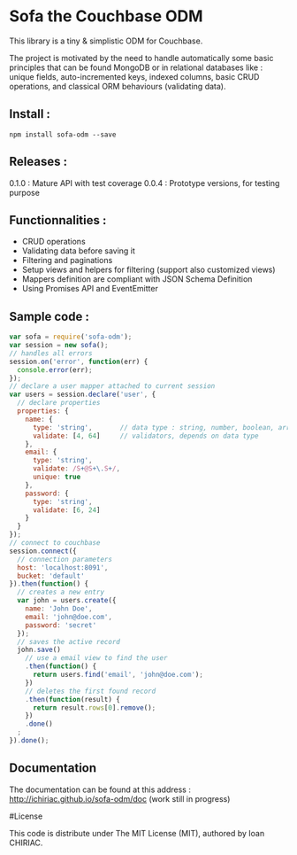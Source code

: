 # Sofa the Couchbase ODM

This library is a tiny & simplistic ODM for Couchbase. 

The project is motivated by the need to handle automatically some basic principles 
that can be found MongoDB or in relational databases like : unique fields, auto-incremented keys, 
indexed columns, basic CRUD operations, and classical ORM behaviours (validating data).

## Install :

```
npm install sofa-odm --save
```

## Releases :

0.1.0 : Mature API with test coverage
0.0.4 : Prototype versions, for testing purpose

## Functionnalities :

* CRUD operations
* Validating data before saving it
* Filtering and paginations
* Setup views and helpers for filtering (support also customized views)
* Mappers definition are compliant with JSON Schema Definition
* Using Promises API and EventEmitter

## Sample code :

```js
var sofa = require('sofa-odm');
var session = new sofa();
// handles all errors
session.on('error', function(err) {
  console.error(err);
});
// declare a user mapper attached to current session
var users = session.declare('user', {
  // declare properties
  properties: {
    name: {
      type: 'string',       // data type : string, number, boolean, array, object
      validate: [4, 64]     // validators, depends on data type
    },
    email: {
      type: 'string',
      validate: /S+@S+\.S+/,
      unique: true
    },
    password: {
      type: 'string',
      validate: [6, 24]
    }
  }
});
// connect to couchbase
session.connect({
  // connection parameters
  host: 'localhost:8091',
  bucket: 'default'
}).then(function() {
  // creates a new entry
  var john = users.create({
    name: 'John Doe',
    email: 'john@doe.com',
    password: 'secret'
  });
  // saves the active record
  john.save()
    // use a email view to find the user
    .then(function() {
      return users.find('email', 'john@doe.com');
    })
    // deletes the first found record
    .then(function(result) {
      return result.rows[0].remove();
    })
    .done()
  ;
}).done();
```


## Documentation

The documentation can be found at this address : http://ichiriac.github.io/sofa-odm/doc
(work still in progress)

#License

This code is distribute under The MIT License (MIT), authored by Ioan CHIRIAC.